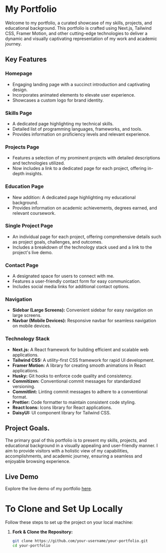 # My Portfolio

Welcome to my portfolio, a curated showcase of my skills, projects, and educational background. This portfolio is crafted using Next.js, Tailwind CSS, Framer Motion, and other cutting-edge technologies to deliver a dynamic and visually captivating representation of my work and academic journey.

## Key Features

### Homepage

- Engaging landing page with a succinct introduction and captivating design.
- Incorporates animated elements to elevate user experience.
- Showcases a custom logo for brand identity.

### Skills Page

- A dedicated page highlighting my technical skills.
- Detailed list of programming languages, frameworks, and tools.
- Provides information on proficiency levels and relevant experience.

### Projects Page

- Features a selection of my prominent projects with detailed descriptions and technologies utilized.
- Now includes a link to a dedicated page for each project, offering in-depth insights.

### Education Page

- New addition: A dedicated page highlighting my educational background.
- Provides information on academic achievements, degrees earned, and relevant coursework.

### Single Project Page

- An individual page for each project, offering comprehensive details such as project goals, challenges, and outcomes.
- Includes a breakdown of the technology stack used and a link to the project's live demo.

### Contact Page

- A designated space for users to connect with me.
- Features a user-friendly contact form for easy communication.
- Includes social media links for additional contact options.

### Navigation

- **Sidebar (Large Screens):** Convenient sidebar for easy navigation on large screens.
- **Navbar (Mobile Devices):** Responsive navbar for seamless navigation on mobile devices.

### Technology Stack

- **Next.js:** A React framework for building efficient and scalable web applications.
- **Tailwind CSS:** A utility-first CSS framework for rapid UI development.
- **Framer Motion:** A library for creating smooth animations in React applications.
- **Husky:** Git hooks to enforce code quality and consistency.
- **Commitizen:** Conventional commit messages for standardized versioning.
- **Commitlint:** Linting commit messages to adhere to a conventional format.
- **Prettier:** Code formatter to maintain consistent code styling.
- **React Icons:** Icons library for React applications.
- **DaisyUI:** UI component library for Tailwind CSS.

## Project Goals.

The primary goal of this portfolio is to present my skills, projects, and educational background in a visually appealing and user-friendly manner. I aim to provide visitors with a holistic view of my capabilities, accomplishments, and academic journey, ensuring a seamless and enjoyable browsing experience.

## Live Demo

Explore the live demo of my portfolio [here](https://faroukzemmouri.vercel.app/).

# To Clone and Set Up Locally

Follow these steps to set up the project on your local machine:

1. **Fork & Clone the Repository:**

   ```bash
   git clone https://github.com/your-username/your-portfolio.git
   cd your-portfolio
   ```
